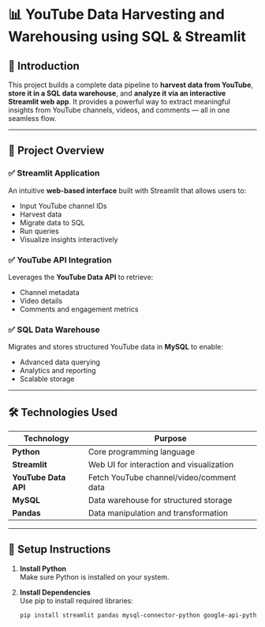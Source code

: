 # 📊 YouTube Data Harvesting and Warehousing using SQL & Streamlit

## 🚀 Introduction  
This project builds a complete data pipeline to **harvest data from YouTube**, **store it in a SQL data warehouse**, and **analyze it via an interactive Streamlit web app**. It provides a powerful way to extract meaningful insights from YouTube channels, videos, and comments — all in one seamless flow.
 
---

## 🧠 Project Overview   

### ✅ Streamlit Application  
An intuitive **web-based interface** built with Streamlit that allows users to:
- Input YouTube channel IDs
- Harvest data  
- Migrate data to SQL
- Run queries
- Visualize insights interactively  

### ✅ YouTube API Integration      
Leverages the **YouTube Data API** to retrieve:
- Channel metadata
- Video details
- Comments and engagement metrics

### ✅ SQL Data Warehouse  
Migrates and stores structured YouTube data in **MySQL** to enable:
- Advanced data querying
- Analytics and reporting
- Scalable storage

---

## 🛠️ Technologies Used

| Technology | Purpose |
|------------|---------|
| **Python** | Core programming language |
| **Streamlit** | Web UI for interaction and visualization |
| **YouTube Data API** | Fetch YouTube channel/video/comment data |
| **MySQL** | Data warehouse for structured storage |
| **Pandas** | Data manipulation and transformation |

---

## 🧰 Setup Instructions

1. **Install Python**  
   Make sure Python is installed on your system.

2. **Install Dependencies**  
   Use pip to install required libraries:
   ```bash
   pip install streamlit pandas mysql-connector-python google-api-python-client
